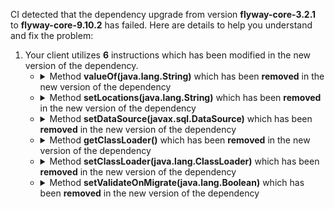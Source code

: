 CI detected that the dependency upgrade from version **flyway-core-3.2.1** to **flyway-core-9.10.2** has failed. Here are details to help you understand and fix the problem:
1. Your client utilizes **6** instructions which has been modified in the new version of the dependency.
   * <details>
        <summary>Method <b>valueOf(java.lang.String)</b> which has been <b>removed</b> in the new version of the dependency</summary>
            
        * <details>
          <summary>The failure is identified from the logs generated in the build process. </summary>
          
            *   >[[ERROR] /nem/nis/src/main/java/org/nem/specific/deploy/appconfig/NisAppConfig.java:[112,23] cannot find symbol](https://github.com/chains-project/breaking-good/actions/runs/8110103454/job/22166641300#step:4:2076)
            *   An error was detected in line 112 which is making use of an outdated API.
             ``` java
             112   java.lang.Boolean.valueOf(prop.getProperty("flyway.validate"));
            ```

          </details>
            
        To resolve this issue, there are alternative options available in the new version of the dependency that can replace the incompatible method currently used in the client. You can consider substituting the existing method with one of the following options provided by the new version of the dependency
        ``` java
        Event valueOf(String);
        ```
     </details>
   * <details>
        <summary>Method <b>setLocations(java.lang.String)</b> which has been <b>removed</b> in the new version of the dependency</summary>
            
        * <details>
          <summary>The failure is identified from the logs generated in the build process. </summary>
          
            *   >[[ERROR] /nem/nis/src/main/java/org/nem/specific/deploy/appconfig/NisAppConfig.java:[111,23] cannot find symbol](https://github.com/chains-project/breaking-good/actions/runs/8110103454/job/22166641300#step:4:2073)
            *   An error was detected in line 111 which is making use of an outdated API.
             ``` java
             111   flyway.setLocations(prop.getProperty("flyway.locations"));
            ```

          </details>
            
        To resolve this issue, there are alternative options available in the new version of the dependency that can replace the incompatible method currently used in the client. You can consider substituting the existing method with one of the following options provided by the new version of the dependency
        ``` java
        void setLocations(Location[]);
        ```
     </details>
   * <details>
        <summary>Method <b>setDataSource(javax.sql.DataSource)</b> which has been <b>removed</b> in the new version of the dependency</summary>
            
        * <details>
          <summary>The failure is identified from the logs generated in the build process. </summary>
          
            *   >[[ERROR] /nem/nis/src/main/java/org/nem/specific/deploy/appconfig/NisAppConfig.java:[109,23] cannot find symbol](https://github.com/chains-project/breaking-good/actions/runs/8110103454/job/22166641300#step:4:2067)
            *   An error was detected in line 109 which is making use of an outdated API.
             ``` java
             109   flyway.setDataSource(this.dataSource());
            ```

          </details>
            
        To resolve this issue, there are alternative options available in the new version of the dependency that can replace the incompatible method currently used in the client. You can consider substituting the existing method with one of the following options provided by the new version of the dependency
        ``` java
        void setDataSource(String,String,String);
        ```
     </details>
   * <details>
        <summary>Method <b>getClassLoader()</b> which has been <b>removed</b> in the new version of the dependency</summary>
            
        * <details>
          <summary>The failure is identified from the logs generated in the build process. </summary>
          
            *   >[[ERROR] /nem/nis/src/main/java/org/nem/specific/deploy/appconfig/NisAppConfig.java:[110,23] cannot find symbol](https://github.com/chains-project/breaking-good/actions/runs/8110103454/job/22166641300#step:4:2070)
            *   An error was detected in line 110 which is making use of an outdated API.
             ``` java
             110   org.nem.specific.deploy.appconfig.NisAppConfig.class.getClassLoader();
            ```

          </details>
            
        To resolve this issue, there are alternative options available in the new version of the dependency that can replace the incompatible method currently used in the client. You can consider substituting the existing method with one of the following options provided by the new version of the dependency
        ``` java
        ClassLoader getClassLoader();
        ```
     </details>
   * <details>
        <summary>Method <b>setClassLoader(java.lang.ClassLoader)</b> which has been <b>removed</b> in the new version of the dependency</summary>
            
        * <details>
          <summary>The failure is identified from the logs generated in the build process. </summary>
          
            *   >[[ERROR] /nem/nis/src/main/java/org/nem/specific/deploy/appconfig/NisAppConfig.java:[110,23] cannot find symbol](https://github.com/chains-project/breaking-good/actions/runs/8110103454/job/22166641300#step:4:2070)
            *   An error was detected in line 110 which is making use of an outdated API.
             ``` java
             110   flyway.setClassLoader(org.nem.specific.deploy.appconfig.NisAppConfig.class.getClassLoader());
            ```

          </details>
            
        To resolve this issue, there are alternative options available in the new version of the dependency that can replace the incompatible method currently used in the client. You can consider substituting the existing method with one of the following options provided by the new version of the dependency
        ``` java
        void setClassLoader(ClassLoader);
        ```
     </details>
   * <details>
        <summary>Method <b>setValidateOnMigrate(java.lang.Boolean)</b> which has been <b>removed</b> in the new version of the dependency</summary>
            
        * <details>
          <summary>The failure is identified from the logs generated in the build process. </summary>
          
            *   >[[ERROR] /nem/nis/src/main/java/org/nem/specific/deploy/appconfig/NisAppConfig.java:[112,23] cannot find symbol](https://github.com/chains-project/breaking-good/actions/runs/8110103454/job/22166641300#step:4:2076)
            *   An error was detected in line 112 which is making use of an outdated API.
             ``` java
             112   flyway.setValidateOnMigrate(java.lang.Boolean.valueOf(prop.getProperty("flyway.validate")));
            ```

          </details>
            
        To resolve this issue, there are alternative options available in the new version of the dependency that can replace the incompatible method currently used in the client. You can consider substituting the existing method with one of the following options provided by the new version of the dependency
        ``` java
        void setValidateOnMigrate(Boolean);
        ```
     </details>


